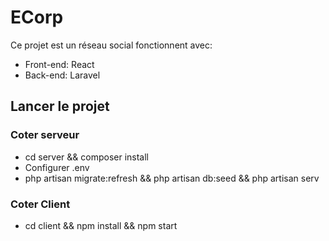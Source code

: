 
# ECorp

Ce projet est un réseau social fonctionnent avec:
 - Front-end: React
 - Back-end: Laravel

## Lancer le projet

### Coter serveur
- cd server && composer install
- Configurer .env
- php artisan migrate:refresh && php artisan db:seed && php artisan serv

### Coter Client
- cd client && npm install && npm start